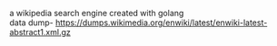 a wikipedia search engine created with golang <br/>
data dump- https://dumps.wikimedia.org/enwiki/latest/enwiki-latest-abstract1.xml.gz
